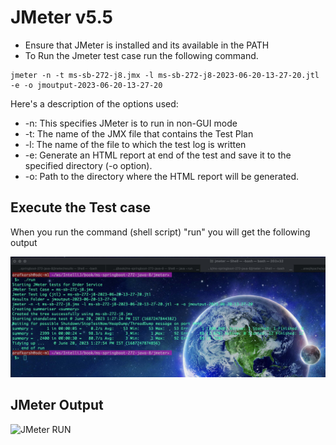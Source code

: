 # JMeter v5.5 

- Ensure that JMeter is installed and its available in the PATH
- To Run the Jmeter test case run the following command.

```
jmeter -n -t ms-sb-272-j8.jmx -l ms-sb-272-j8-2023-06-20-13-27-20.jtl -e -o jmoutput-2023-06-20-13-27-20
```

Here's a description of the options used:

- -n: This specifies JMeter is to run in non-GUI mode
- -t: The name of the JMX file that contains the Test Plan
- -l: The name of the file to which the test log is written
- -e: Generate an HTML report at end of the test and save it to the specified directory (-o option).
- -o: Path to the directory where the HTML report will be generated.

## Execute the Test case

When you run the command (shell script) "run" you will get the following output

![JMeter RUN](https://raw.githubusercontent.com/arafkarsh/ms-springboot-272-java-8/master/jmeter/diagrams/Jmeter-Run.jpg)

## JMeter Output

![JMeter RUN](https://raw.githubusercontent.com/arafkarsh/ms-springboot-272-java-8/master/jmeter/diagrams/Jmeter-Result.jpg)


